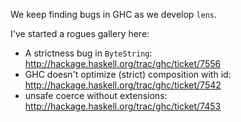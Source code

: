 We keep finding bugs in GHC as we develop `lens`.

I've started a rogues gallery here:

* A strictness bug in `ByteString`: http://hackage.haskell.org/trac/ghc/ticket/7556
* GHC doesn't optimize (strict) composition with id: http://hackage.haskell.org/trac/ghc/ticket/7542
* unsafe coerce without extensions: http://hackage.haskell.org/trac/ghc/ticket/7453